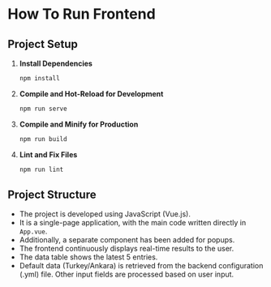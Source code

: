 
# How To Run Frontend

## Project Setup

1. **Install Dependencies**
   ```bash
   npm install
   ```

2. **Compile and Hot-Reload for Development**
   ```bash
   npm run serve
   ```

3. **Compile and Minify for Production**
   ```bash
   npm run build
   ```

4. **Lint and Fix Files**
   ```bash
   npm run lint
   ```


## Project Structure

- The project is developed using JavaScript (Vue.js).
- It is a single-page application, with the main code written directly in `App.vue`.
- Additionally, a separate component has been added for popups.
- The frontend continuously displays real-time results to the user.
- The data table shows the latest 5 entries.
- Default data (Turkey/Ankara) is retrieved from the backend configuration (.yml) file. Other input fields are processed based on user input.

